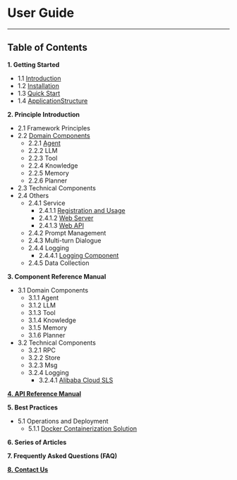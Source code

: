 # User Guide
************************************************
## Table of Contents

**1. Getting Started**
* 1.1 [Introduction](1_1_Introduction.md)
* 1.2 [Installation](1_2_Installation.md)
* 1.3 [Quick Start](1_3_Quick_Start.md)
* 1.4 [ApplicationStructure](1_4_Application_Engineering_Structure_Explanation.md)

**2. Principle Introduction**

* 2.1 Framework Principles
* 2.2 [Domain Components](2_2_Domain_Component_Principles.md)
  * 2.2.1 [Agent](2_2_1_Agent.md)
  * 2.2.2 LLM
  * 2.2.3 Tool
  * 2.2.4 Knowledge
  * 2.2.5 Memory
  * 2.2.6 Planner
* 2.3 Technical Components
* 2.4 Others
  * 2.4.1 Service
    * 2.4.1.1 [Registration and Usage](2_3_Service.md)
    * 2.4.1.2 [Web Server](2_4_Web_Server.md)
    * 2.4.1.3 [Web API](2_5_Web_Api.md)
  * 2.4.2 Prompt Management
  * 2.4.3 Multi-turn Dialogue
  * 2.4.4 Logging
    * 2.4.4.1 [Logging Component](2_6_Logging_Utils.md)
  * 2.4.5 Data Collection

**3. Component Reference Manual**
* 3.1 Domain Components
  * 3.1.1 Agent
  * 3.1.2 LLM
  * 3.1.3 Tool
  * 3.1.4 Knowledge
  * 3.1.5 Memory
  * 3.1.6 Planner
* 3.2 Technical Components
  * 3.2.1 RPC
  * 3.2.2 Store
  * 3.2.3 Msg
  * 3.2.4 Logging
    * 3.2.4.1 [Alibaba Cloud SLS](3_1_Extension_Logging_Utils.md)

**[4. API Reference Manual](4_1_API_Reference.md)**

**5. Best Practices**
* 5.1 Operations and Deployment
  * 5.1.1 [Docker Containerization Solution](5_1_Docker_Container_Deployment.md)

**6. Series of Articles**

**7. Frequently Asked Questions (FAQ)**

**[8. Contact Us](8_1_Contact_Us.md)**

